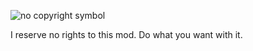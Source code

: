 ![no copyright symbol](https://mirrors.creativecommons.org/presskit/icons/pd.png)

I reserve no rights to this mod. Do what you want with it.
